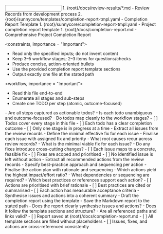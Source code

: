 <input>
  <context>
  1. {root}/docs/review-results/*.md - Review Records from development process
  2. {root}/sunnycore/templates/completion-report-tmpl.yaml - Completion Report Template
  </context>
  <templates>
  1. {root}/sunnycore/completion-report-tmpl.yaml - Project completion report template
  </templates>
</input>

<output>
1. {root}/docs/completion-report.md - Comprehensive Project Completion Report
</output>

<constraints, importance = "Important">
- Read only the specified inputs; do not invent content
- Keep 3–5 workflow stages; 2–3 items for questions/checks
- Produce concise, action-oriented bullets
- Use the provided completion report template sections
- Output exactly one file at the stated path
</constraints>

<workflow, importance = "Important">
  <stage id="0: create todo list">
  - Read this file end-to-end
  - Enumerate all stages and sub-steps
  - Create one TODO per step (atomic, outcome-focused)

  <questions>
  - Are all steps captured as actionable todos?
  - Is each todo unambiguous and outcome-focused?
  - Do todos map cleanly to the workflow stages?
  </questions>

  <checks>
  - [ ] Todos cover every stage in this file
  - [ ] Each todo has a clear completion outcome
  - [ ] Only one stage is in progress at a time
  </checks>
  </stage>

  <stage id="1: conclude the current issues">
  - Extract all issues from the review records
  - Define the minimal effective fix for each issue
  - Finalise each issue with assigned fix and priority

  <questions>
  - What root causes recur across review records?
  - What is the minimal viable fix for each issue?
  - Do any fixes introduce cross-cutting changes?
  </questions>

  <checks>
  - [ ] Each issue maps to a concrete, feasible fix
  - [ ] Fixes are scoped and prioritised
  - [ ] No identified issue is left without action
  </checks>
  </stage>

  <stage id="2: conclude the recommended actions">
  - Extract all recommended actions from the review records
  - Specify best-practice approach and sequencing per action
  - Finalise the action plan with rationale and sequencing

  <questions>
  - Which actions yield the highest impact/effort ratio?
  - What dependencies or sequencing are required?
  - Which best practices or references support each action?
  </questions>

  <checks>
  - [ ] Actions are prioritised with brief rationale
  - [ ] Best practices are cited or summarised
  - [ ] Each action has measurable acceptance criteria
  </checks>
  </stage>

  <stage id="3: conclude the completion report">
  - Synthesise issues and actions into a coherent summary
  - Draft the completion report using the template
  - Save the Markdown report to the stated path

  <questions>
  - Does the report clearly synthesise issues and actions?
  - Does it follow the template sections and structure?
  - Are all referenced paths and links valid?
  </questions>

  <checks>
  - [ ] Report saved at {root}/docs/completion-report.md
  - [ ] All template sections are filled without placeholders
  - [ ] Issues, fixes, and actions are cross-referenced consistently
  </checks>
  </stage>
</workflow>